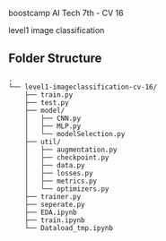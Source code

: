 boostcamp AI Tech 7th - CV 16

level1 image classification
## Folder Structure
```
.
└── level1-imageclassification-cv-16/
    ├── train.py
    ├── test.py
    ├── model/
    │   ├── CNN.py
    │   ├── MLP.py
    │   └── modelSelection.py
    ├── util/
    │   ├── augmentation.py
    │   ├── checkpoint.py
    │   ├── data.py
    │   ├── losses.py
    │   ├── metrics.py
    │   └── optimizers.py
    ├── trainer.py
    ├── seperate.py
    ├── EDA.ipynb
    ├── train.ipynb
    └── Dataload_tmp.ipynb
```
